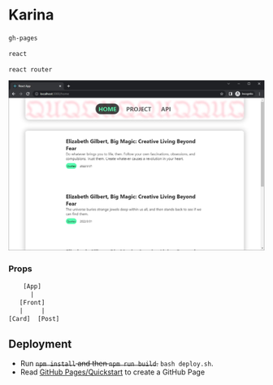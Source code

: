 # Karina
`gh-pages`

`react`

`react router`

<p align="center"><img width="" src="assets/screenshot-2.jpg" alt="puppet core"></p>

### Props
```
    [App]
      |
   [Front]
   |     |
[Card]  [Post]
```

## Deployment
- Run <del>`npm install` and then `npm run build`.</del> `bash deploy.sh`.
- Read [GitHub Pages/Quickstart](https://docs.github.com/en/pages/quickstart) to create a GitHub Page
